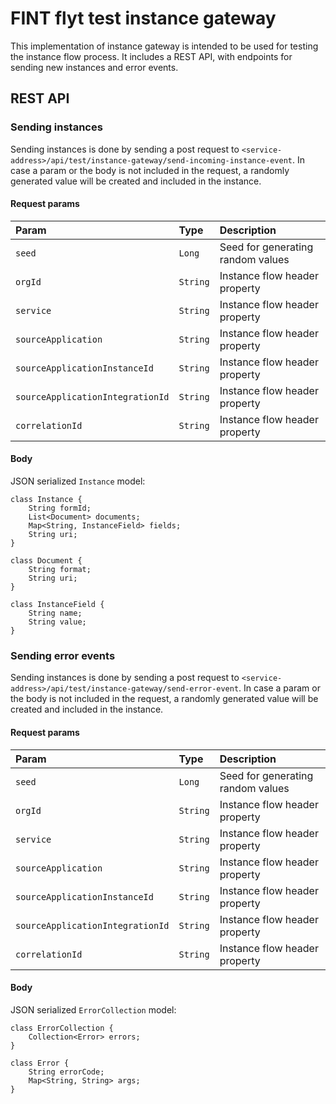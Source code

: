 # FINT flyt test instance gateway
This implementation of instance gateway is intended to be used for testing the instance flow process. It includes a REST API, with endpoints for sending new instances and error events.

## REST API
### Sending instances
Sending instances is done by sending a post request to ``<service-address>/api/test/instance-gateway/send-incoming-instance-event``. In case a param or the body is not included in the request, a randomly generated value will be created and included in the instance.

#### Request params
| Param                            | Type     | Description                       |
|:---------------------------------|:---------|:----------------------------------|
| `seed`                           | `Long`   | Seed for generating random values |
| `orgId`                          | `String` | Instance flow header property     |
| `service`                        | `String` | Instance flow header property     |
| `sourceApplication`              | `String` | Instance flow header property     |
| `sourceApplicationInstanceId`    | `String` | Instance flow header property     |
| `sourceApplicationIntegrationId` | `String` | Instance flow header property     |
| `correlationId`                  | `String` | Instance flow header property     |

#### Body
JSON serialized ``Instance`` model:

```
class Instance {
    String formId;
    List<Document> documents;
    Map<String, InstanceField> fields;
    String uri;
}
```
```
class Document {
    String format;
    String uri;
}
```
```
class InstanceField {
    String name;
    String value;
}
```

### Sending error events
Sending instances is done by sending a post request to ``<service-address>/api/test/instance-gateway/send-error-event``. In case a param or the body is not included in the request, a randomly generated value will be created and included in the instance.

#### Request params
| Param                            | Type     | Description                       |
|:---------------------------------|:---------|:----------------------------------|
| `seed`                           | `Long`   | Seed for generating random values |
| `orgId`                          | `String` | Instance flow header property     |
| `service`                        | `String` | Instance flow header property     |
| `sourceApplication`              | `String` | Instance flow header property     |
| `sourceApplicationInstanceId`    | `String` | Instance flow header property     |
| `sourceApplicationIntegrationId` | `String` | Instance flow header property     |
| `correlationId`                  | `String` | Instance flow header property     |

#### Body
JSON serialized ``ErrorCollection`` model:

```
class ErrorCollection {
    Collection<Error> errors;
}
```
```
class Error {
    String errorCode;
    Map<String, String> args;
}
```
